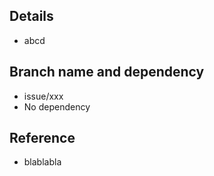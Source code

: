 ## Details

- abcd

## Branch name and dependency

- issue/xxx
- No dependency

## Reference

- blablabla
